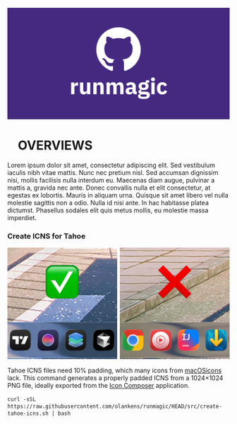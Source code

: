 ![](.assets/social.png)

<div id="toc">
  <ul style="list-style: none">
    <summary>
      <h1>OVERVIEWS</h1>
    </summary>
  </ul>
</div>

Lorem ipsum dolor sit amet, consectetur adipiscing elit. Sed vestibulum iaculis nibh vitae mattis. Nunc nec pretium nisl. Sed accumsan dignissim nisi, mollis facilisis nulla interdum eu. Maecenas diam augue, pulvinar a mattis a, gravida nec ante. Donec convallis nulla et elit consectetur, at egestas ex lobortis. Mauris in aliquam urna. Quisque sit amet libero vel nulla molestie sagittis non a odio. Nulla id nisi ante. In hac habitasse platea dictumst. Phasellus sodales elit quis metus mollis, eu molestie massa imperdiet.

### Create ICNS for Tahoe

<img src=".assets/right.png" width="49.375%"/><img src=".assets/1x1.png" width="1.25%"/><img src=".assets/wrong.png" width="49.375%"/>

Tahoe ICNS files need 10% padding, which many icons from [macOSicons](https://macosicons.com/) lack. This command generates a properly padded ICNS from a 1024×1024 PNG file, ideally exported from the [Icon Composer](https://developer.apple.com/icon-composer/) application.

```shell
curl -sSL https://raw.githubusercontent.com/olankens/runmagic/HEAD/src/create-tahoe-icns.sh | bash
```
